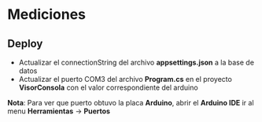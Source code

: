 # Mediciones

## Deploy

- Actualizar el connectionString del archivo **appsettings.json** a la base de datos
- Actualizar el puerto COM3 del archivo **Program.cs** en el proyecto **VisorConsola** con el valor correspondiente del arduino

**Nota**: Para ver que puerto obtuvo la placa **Arduino**, abrir el **Arduino IDE** ir al menu **Herramientas** -> **Puertos**
